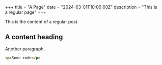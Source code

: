 +++
title = "A Page"
date = "2024-03-01T10:00:00Z"
description = "This is a regular page"
+++

This is the content of a regular post.

## A content heading

Another paragraph.

```html
<p>Some code</p>
```
